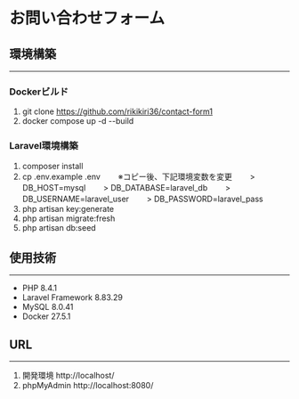 # お問い合わせフォーム

## 環境構築
---

### Dockerビルド
1. git clone https://github.com/rikikiri36/contact-form1
2. docker compose up -d --build

### Laravel環境構築
1. composer install
2. cp .env.example .env
　　※コピー後、下記環境変数を変更
　　> DB_HOST=mysql
　　> DB_DATABASE=laravel_db
　　> DB_USERNAME=laravel_user
　　> DB_PASSWORD=laravel_pass
3. php artisan key:generate
4. php artisan migrate:fresh
5. php artisan db:seed

## 使用技術
---

- PHP 8.4.1
- Laravel Framework 8.83.29
- MySQL 8.0.41
- Docker 27.5.1

## URL
---

1. 開発環境
   http://localhost/
2. phpMyAdmin
   http://localhost:8080/

